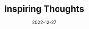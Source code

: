 ---
slug: thought-for-the-day
title: "Inspiring Thoughts"
date: 2022-12-27
excerpt: 'Age considers youth ventures.'
tags: [Inspiration, Motivation, Quotes, Thoughts]
---
